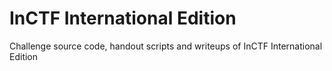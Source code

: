 # InCTF International Edition

Challenge source code, handout scripts and writeups of InCTF International Edition
